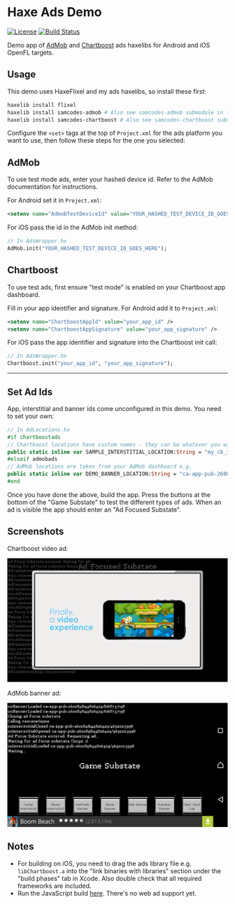 # Haxe Ads Demo

[![License](http://img.shields.io/:license-mit-blue.svg?style=flat-square)](https://github.com/Tw1ddle/samcodes-ads-demo/blob/master/LICENSE)
[![Build Status](https://img.shields.io/travis/Tw1ddle/samcodes-ads-demo.svg?style=flat-square)](https://travis-ci.org/Tw1ddle/samcodes-ads-demo)

Demo app of [AdMob](https://github.com/Tw1ddle/samcodes-admob) and [Chartboost](https://github.com/Tw1ddle/samcodes-chartboost) ads haxelibs for Android and iOS OpenFL targets.

## Usage

This demo uses HaxeFlixel and my ads haxelibs, so install these first:
```bash
haxelib install flixel
haxelib install samcodes-admob # Also see samcodes-admob submodule in this repo
haxelib install samcodes-chartboost # Also see samcodes-chartboost submodule in this repo
```

Configure the ```<set>``` tags at the top of ```Project.xml``` for the ads platform you want to use, then follow these steps for the one you selected:

## AdMob
To use test mode ads, enter your hashed device id. Refer to the AdMob documentation for instructions.

For Android set it in ```Project.xml```:
```xml
<setenv name="AdmobTestDeviceId" value="YOUR_HASHED_TEST_DEVICE_ID_GOES_HERE" />
```

For iOS pass the id in the AdMob init method:
```haxe
// In AdsWrapper.hx
AdMob.init("YOUR_HASHED_TEST_DEVICE_ID_GOES_HERE");
```

## Chartboost
To use test ads, first ensure "test mode" is enabled on your Chartboost app dashboard.

Fill in your app identifier and signature. For Android add it to ```Project.xml```:
```xml
<setenv name="ChartboostAppId" value="your_app_id" />
<setenv name="ChartboostAppSignature" value="your_app_signature" />
```
For iOS pass the app identifier and signature into the Chartboost init call:
```haxe
// In AdsWrapper.hx
Chartboost.init("your_app_id", "your_app_signature");
```

------

## Set Ad Ids

App, interstitial and banner ids come unconfigured in this demo. You need to set your own:

```haxe
// In AdLocations.hx
#if chartboostads
// Chartboost locations have custom names - they can be whatever you want e.g.
public static inline var SAMPLE_INTERSTITIAL_LOCATION:String = "my_cb_interstitial";
#elseif admobads
// AdMob locations are taken from your AdMob dashboard e.g.
public static inline var DEMO_BANNER_LOCATION:String = "ca-app-pub-2600848144826429/9144221192";
#end
```

Once you have done the above, build the app. Press the buttons at the bottom of the "Game Substate" to test the different types of ads. When an ad is visible the app should enter an "Ad Focused Substate".

## Screenshots

Chartboost video ad:

![](screenshots/chartboost-video.png?raw=true)

AdMob banner ad:

![](screenshots/admob-banner.png?raw=true)

## Notes
 * For building on iOS, you need to drag the ads library file e.g. ```libChartboost.a``` into the "link binaries with libraries" section under the "build phases" tab in Xcode. Also double check that all required frameworks are included.
 * Run the JavaScript build [here](https://tw1ddle.github.io/samcodes-ads-demo/index.html). There's no web ad support yet.